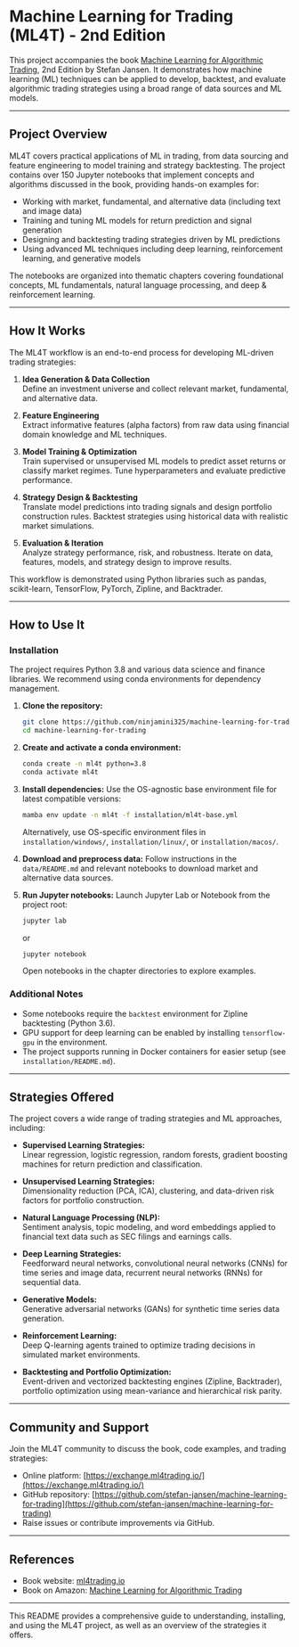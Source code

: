# Machine Learning for Trading (ML4T) - 2nd Edition

This project accompanies the book [Machine Learning for Algorithmic Trading](https://www.amazon.com/Machine-Learning-Algorithmic-Trading-alternative/dp/1839217715), 2nd Edition by Stefan Jansen. It demonstrates how machine learning (ML) techniques can be applied to develop, backtest, and evaluate algorithmic trading strategies using a broad range of data sources and ML models.

---

## Project Overview

ML4T covers practical applications of ML in trading, from data sourcing and feature engineering to model training and strategy backtesting. The project contains over 150 Jupyter notebooks that implement concepts and algorithms discussed in the book, providing hands-on examples for:

- Working with market, fundamental, and alternative data (including text and image data)
- Training and tuning ML models for return prediction and signal generation
- Designing and backtesting trading strategies driven by ML predictions
- Using advanced ML techniques including deep learning, reinforcement learning, and generative models

The notebooks are organized into thematic chapters covering foundational concepts, ML fundamentals, natural language processing, and deep & reinforcement learning.

---

## How It Works

The ML4T workflow is an end-to-end process for developing ML-driven trading strategies:

1. **Idea Generation & Data Collection**  
   Define an investment universe and collect relevant market, fundamental, and alternative data.

2. **Feature Engineering**  
   Extract informative features (alpha factors) from raw data using financial domain knowledge and ML techniques.

3. **Model Training & Optimization**  
   Train supervised or unsupervised ML models to predict asset returns or classify market regimes. Tune hyperparameters and evaluate predictive performance.

4. **Strategy Design & Backtesting**  
   Translate model predictions into trading signals and design portfolio construction rules. Backtest strategies using historical data with realistic market simulations.

5. **Evaluation & Iteration**  
   Analyze strategy performance, risk, and robustness. Iterate on data, features, models, and strategy design to improve results.

This workflow is demonstrated using Python libraries such as pandas, scikit-learn, TensorFlow, PyTorch, Zipline, and Backtrader.

---

## How to Use It

### Installation

The project requires Python 3.8 and various data science and finance libraries. We recommend using conda environments for dependency management.

1. **Clone the repository:**
   ```bash
   git clone https://github.com/ninjamini325/machine-learning-for-trading.git
   cd machine-learning-for-trading
   ```

2. **Create and activate a conda environment:**
   ```bash
   conda create -n ml4t python=3.8
   conda activate ml4t
   ```

3. **Install dependencies:**
   Use the OS-agnostic base environment file for latest compatible versions:
   ```bash
   mamba env update -n ml4t -f installation/ml4t-base.yml
   ```
   Alternatively, use OS-specific environment files in `installation/windows/`, `installation/linux/`, or `installation/macos/`.

4. **Download and preprocess data:**
   Follow instructions in the `data/README.md` and relevant notebooks to download market and alternative data sources.

5. **Run Jupyter notebooks:**
   Launch Jupyter Lab or Notebook from the project root:
   ```bash
   jupyter lab
   ```
   or
   ```bash
   jupyter notebook
   ```
   Open notebooks in the chapter directories to explore examples.

### Additional Notes

- Some notebooks require the `backtest` environment for Zipline backtesting (Python 3.6).
- GPU support for deep learning can be enabled by installing `tensorflow-gpu` in the environment.
- The project supports running in Docker containers for easier setup (see `installation/README.md`).

---

## Strategies Offered

The project covers a wide range of trading strategies and ML approaches, including:

- **Supervised Learning Strategies:**  
  Linear regression, logistic regression, random forests, gradient boosting machines for return prediction and classification.

- **Unsupervised Learning Strategies:**  
  Dimensionality reduction (PCA, ICA), clustering, and data-driven risk factors for portfolio construction.

- **Natural Language Processing (NLP):**  
  Sentiment analysis, topic modeling, and word embeddings applied to financial text data such as SEC filings and earnings calls.

- **Deep Learning Strategies:**  
  Feedforward neural networks, convolutional neural networks (CNNs) for time series and image data, recurrent neural networks (RNNs) for sequential data.

- **Generative Models:**  
  Generative adversarial networks (GANs) for synthetic time series data generation.

- **Reinforcement Learning:**  
  Deep Q-learning agents trained to optimize trading decisions in simulated market environments.

- **Backtesting and Portfolio Optimization:**  
  Event-driven and vectorized backtesting engines (Zipline, Backtrader), portfolio optimization using mean-variance and hierarchical risk parity.

---

## Community and Support

Join the ML4T community to discuss the book, code examples, and trading strategies:

- Online platform: [https://exchange.ml4trading.io/](https://exchange.ml4trading.io/)
- GitHub repository: [https://github.com/stefan-jansen/machine-learning-for-trading](https://github.com/stefan-jansen/machine-learning-for-trading)
- Raise issues or contribute improvements via GitHub.

---

## References

- Book website: [ml4trading.io](https://ml4trading.io)
- Book on Amazon: [Machine Learning for Algorithmic Trading](https://www.amazon.com/Machine-Learning-Algorithmic-Trading-alternative/dp/1839217715)

---

This README provides a comprehensive guide to understanding, installing, and using the ML4T project, as well as an overview of the strategies it offers.
